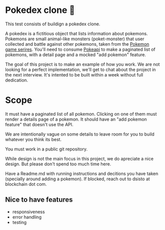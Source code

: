 # Pokedex clone 👾
This test consists of buildign a pokedex clone.

A pokedex is a fictitious object that lists information about pokemons. Pokemons are small animal-like monsters (poket-monster) that user collected and battle against other pokemons, taken from the [Pokemon game serires](https://en.wikipedia.org/wiki/Pok%C3%A9mon_(video_game_series)). You'll need to consume [Pokeapi](https://pokeapi.co/) to make a paginated list of pokemons, with a detail page and a mocked "add pokemon" feature.

The goal of this project is to make an example of how you work. We are not looking for a perfect implementation, we'll get to chat about the project in the next interview. It's intented to be built within a week without full dedication.

# Scope
It must have a paginated list of all pokemon. Clicking on one of them must render a details page of a pokemon. It should have an "add pokemon feature" that doesn't use the API.

We are intentionally vague on some details to leave room for you to build whatever you think its best.

You must work in a public git repository.

While design is not the main focus in this project, we do apreciate a nice design. But please don't spend too much time here.

Have a Readme.md with running instructions and decitions you have taken (specially around adding a pokemon). If blocked, reach out to dsisto at blockchain dot com.

## Nice to have features
- responsiveness
- error handling
- testing
